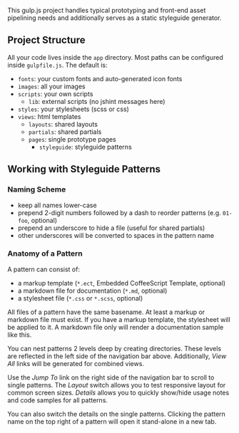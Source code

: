 This gulp.js project handles typical prototyping and front-end asset pipelining needs and additionally serves as a static styleguide generator.


Project Structure
-----------------

All your code lives inside the `app` directory. Most paths can be configured inside `gulpfile.js`. The default is:
* `fonts`: your custom fonts and auto-generated icon fonts
* `images`: all your images
* `scripts`: your own scripts
  - `lib`: external scripts (no jshint messages here)
* `styles`: your stylesheets (scss or css)
* `views`: html templates
  - `layouts`: shared layouts
  - `partials`: shared partials
  - `pages`: single prototype pages
    + `styleguide`: styleguide patterns


Working with Styleguide Patterns
--------------------------------

### Naming Scheme

* keep all names lower-case
* prepend 2-digit numbers followed by a dash to reorder patterns (e.g. `01-foo`, optional)
* prepend an underscore to hide a file (useful for shared partials)
* other underscores will be converted to spaces in the pattern name


### Anatomy of a Pattern

A pattern can consist of:
* a markup template (`*.ect`, Embedded CoffeeScript Template, optional)
* a markdown file for documentation (`*.md`, optional)
* a stylesheet file (`*.css` or `*.scss`, optional)

All files of a pattern have the same basename. At least a markup or markdown file must exist. If you have a markup template, the stylesheet will be applied to it. A markdown file only will render a documentation sample like this.

You can nest patterns 2 levels deep by creating directories. These levels are reflected in the left side of the navigation bar above. Additionally, *View All* links will be generated for combined views.

Use the *Jump To* link on the right side of the navigation bar to scroll to single patterns. The *Layout* switch allows you to test responsive layout for common screen sizes. *Details* allows you to quickly show/hide usage notes and code samples for all patterns.

You can also switch the details on the single patterns. Clicking the pattern name on the top right of a pattern will open it stand-alone in a new tab.
